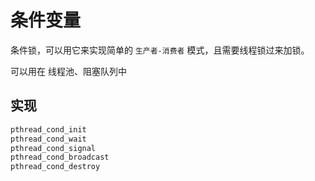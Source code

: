 # 条件变量

条件锁，可以用它来实现简单的 `生产者-消费者` 模式，且需要线程锁过来加锁。

可以用在 线程池、阻塞队列中

## 实现

```c
pthread_cond_init
pthread_cond_wait
pthread_cond_signal
pthread_cond_broadcast
pthread_cond_destroy
```

